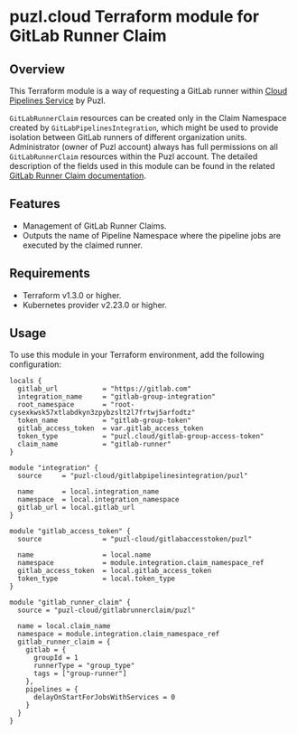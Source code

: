 # puzl.cloud Terraform module for GitLab Runner Claim

## Overview

This Terraform module is a way of requesting a GitLab runner within [Cloud Pipelines Service](https://puzl.cloud/products/ci-runners-for-gitlab) by Puzl. 

`GitLabRunnerClaim` resources can be created only in the Claim Namespace created by `GitLabPipelinesIntegration`, which might be used to provide isolation between GitLab runners of different organization units. Administrator (owner of Puzl account) always has full permissions on all `GitLabRunnerClaim` resources within the Puzl account. The detailed description of the fields used in this module can be found in the related [GitLab Runner Claim documentation](https://docs.puzl.cloud/api/ci-runners-for-gitlab/custom-puzl-resources/gitlab-runner-claim).

## Features

- Management of GitLab Runner Claims.
- Outputs the name of Pipeline Namespace where the pipeline jobs are executed by the claimed runner.

## Requirements

- Terraform v1.3.0 or higher.
- Kubernetes provider v2.23.0 or higher.

## Usage

To use this module in your Terraform environment, add the following configuration:

```hcl
locals {
  gitlab_url           = "https://gitlab.com"
  integration_name     = "gitlab-group-integration"
  root_namespace       = "root-cysexkwsk57xtlabdkyn3zpybzslt2l7frtwj5arfodtz"
  token_name           = "gitlab-group-token"
  gitlab_access_token  = var.gitlab_access_token
  token_type           = "puzl.cloud/gitlab-group-access-token"
  claim_name           = "gitlab-runner"
}

module "integration" {
  source     = "puzl-cloud/gitlabpipelinesintegration/puzl"
  
  name       = local.integration_name
  namespace  = local.integration_namespace
  gitlab_url = local.gitlab_url
}

module "gitlab_access_token" {
  source               = "puzl-cloud/gitlabaccesstoken/puzl"

  name                 = local.name
  namespace            = module.integration.claim_namespace_ref
  gitlab_access_token  = local.gitlab_access_token
  token_type           = local.token_type
}

module "gitlab_runner_claim" {
  source = "puzl-cloud/gitlabrunnerclaim/puzl"
  
  name = local.claim_name
  namespace = module.integration.claim_namespace_ref
  gitlab_runner_claim = {
    gitlab = {
      groupId = 1
      runnerType = "group_type"
      tags = ["group-runner"]
    },
    pipelines = {
      delayOnStartForJobsWithServices = 0
    }
  }
}
```
